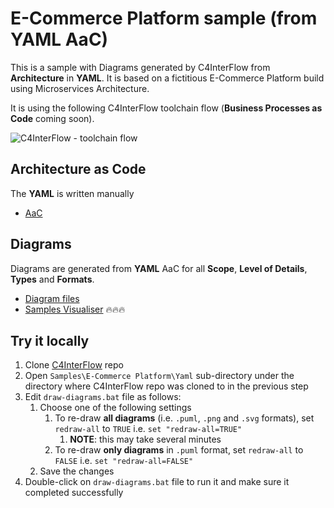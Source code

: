 
# E-Commerce Platform sample (from YAML AaC)
This is a sample with Diagrams generated by C4InterFlow from **Architecture** in **YAML**. It is based on a fictitious E-Commerce Platform build using Microservices Architecture.

It is using the following C4InterFlow toolchain flow (**Business Processes as Code** coming soon).

![C4InterFlow - toolchain flow](C4InterFlow%20-%20toolchain%20flow.png)

## Architecture as Code
The **YAML** is written manually
- [AaC](Architecture/SoftwareSystems/)

## Diagrams
Diagrams are generated from **YAML** AaC for all **Scope**, **Level of Details**, **Types** and **Formats**.
- [Diagram files](Diagrams)
- [Samples Visualiser](https://c4interflow.github.io/architecture-as-code-samples-visualiser/e-commerce-platform/) 🔥🔥🔥

## Try it locally

1. Clone [C4InterFlow](https://github.com/SlavaVedernikov/C4InterFlow) repo
1. Open `Samples\E-Commerce Platform\Yaml` sub-directory under the directory where C4InterFlow repo was cloned to in the previous step
1. Edit `draw-diagrams.bat` file as follows:
    1. Choose one of the following settings
        1. To re-draw **all diagrams** (i.e. `.puml`, `.png` and `.svg` formats), set `redraw-all` to `TRUE` i.e. `set "redraw-all=TRUE"`
            1. **NOTE**: this may take several minutes
        1. To re-draw **only diagrams** in `.puml` format, set `redraw-all` to `FALSE` i.e. `set "redraw-all=FALSE"`
    1. Save the changes
1. Double-click on `draw-diagrams.bat` file to run it and make sure it completed successfully
